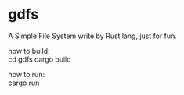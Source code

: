 # gdfs
A Simple File System write by Rust lang, just for fun.

how to build:<br>
cd gdfs
cargo build

how to run:<br>
cargo run
